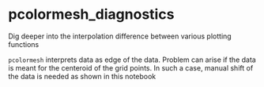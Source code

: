 # pcolormesh_diagnostics
Dig deeper into the interpolation difference between various plotting functions

`pcolormesh` interprets data as edge of the data. Problem can arise if the data is meant for the centeroid of the grid points.
In such a case, manual shift of the data is needed as shown in this notebook
